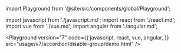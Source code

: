 import Playground from '@site/src/components/global/Playground';

import javascript from './javascript.md';
import react from './react.md';
import vue from './vue.md';
import angular from './angular.md';

<Playground
version="7"
code={{
    javascript,
    react,
    vue,
    angular,
  }}
src="usage/v7/accordion/disable-group/demo.html"
/>
